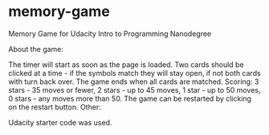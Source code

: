 # memory-game

Memory Game for Udacity Intro to Programming Nanodegree

About the game:

The timer will start as soon as the page is loaded.
Two cards should be clicked at a time - if the symbols match they will stay open, if not both cards with turn back over.
The game ends when all cards are matched.
Scoring: 3 stars - 35 moves or fewer, 2 stars - up to 45 moves, 1 star - up to 50 moves, 0 stars - any moves more than 50.
The game can be restarted by clicking on the restart button.
Other:

Udacity starter code was used.
